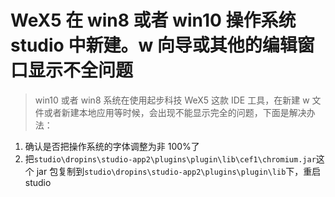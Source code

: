 # WeX5 在 win8 或者 win10 操作系统 studio 中新建。w 向导或其他的编辑窗口显示不全问题


> win10 或者 win8 系统在使用起步科技 WeX5 这款 IDE 工具，在新建 w 文件或者新建本地应用等时候，会出现不能显示完全的问题，下面是解决办法：  
1. 确认是否把操作系统的字体调整为非 100%了
2. 把`studio\dropins\studio-app2\plugins\plugin\lib\cef1\chromium.jar`这个 jar 包复制到`studio\dropins\studio-app2\plugins\plugin\lib`下，重启 studio

